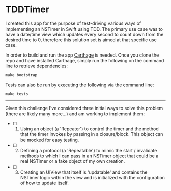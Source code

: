 # TDDTimer

I created this app for the purpose of test-driving various ways of implementing an NSTimer in Swift using TDD. The primary use case was to have a date/time view which updates every second to count down from the desired time to 0, therefore this solution set is aimed at that specific use case.

In order to build and run the app [Carthage](https://github.com/Carthage/Carthage) is needed. Once you clone the repo and have installed Carthage, simply run the following on the command line to retrieve dependencies: 

```make bootstrap```

Tests can also be run by executing the following via the command line:

```make tests```

---

Given this challenge I've considered three initial ways to solve this problem (there are likely many more...) and am working to implement them:

- [ ] 1. Using an object (a 'Repeater') to control the timer and the method that the timer invokes by passing in a closure/block. This object can be mocked for easy testing.
- [ ] 2. Defining a protocol (a 'Repeatable') to mimic the start / invalidate methods to which I can pass in an NSTimer object that could be a real NSTimer or a fake object of my own creation.
- [ ] 3. Creating an UIView that itself is 'updatable' and contains the NSTimer logic within the view and is initialized with the configuration of how to update itself.
